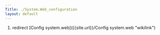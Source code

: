 ```yaml
---
Title: ./System.Web_configuration
layout: default
---
```


1.  redirect [Config system.web]({{site.url}}/Config system.web "wikilink")
